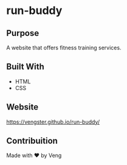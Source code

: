 # run-buddy

## Purpose
A website that offers fitness training services.

## Built With
* HTML
* CSS

## Website
https://vengster.github.io/run-buddy/

## Contribuition
Made with ❤️ by Veng
